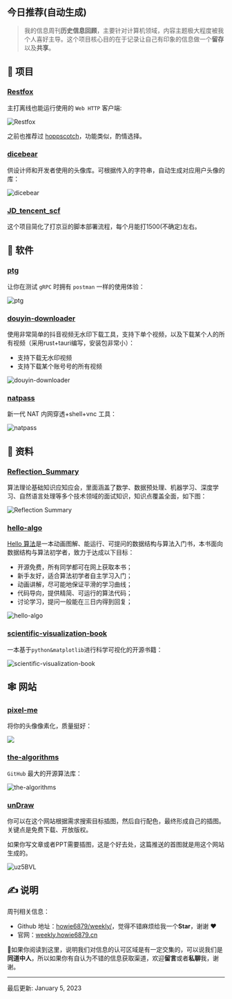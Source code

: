 [](https://github.com/howie6879/weekly/edit/master/docs/recommend/index.md "编辑此页")

## 今日推荐(自动生成)

> 我的信息周刊**历史信息回顾**，主要针对计算机领域，内容主题极大程度被我个人喜好主导。这个项目核心目的在于记录让自己有印象的信息做一个**留存**以及**共享**。

## 🎯 项目

### [Restfox](https://github.com/flawiddsouza/Restfox)

主打离线也能运行使用的 `Web HTTP` 客户端:

![Restfox](https://images-1252557999.file.myqcloud.com/uPic/Restfox.png)

之前也推荐过 [hoppscotch](https://weekly.howie6879.cn/2021/10-11~10-17.%E6%88%91%E7%9A%84%E5%91%A8%E5%88%8A%EF%BC%88%E7%AC%AC009%E6%9C%9F%EF%BC%89.html?h=post#hoppscotch)，功能类似，酌情选择。

### [dicebear](https://github.com/dicebear/dicebear)

供设计师和开发者使用的头像库。可根据传入的字符串，自动生成对应用户头像的库：

![dicebear](https://images-1252557999.file.myqcloud.com/uPic/dicebear.jpg)

### [JD\_tencent\_scf](https://github.com/cweijan/JD_tencent_scf)

这个项目简化了打京豆的脚本部署流程，每个月能打1500(不确定)左右。

## 🤖 软件

### [ptg](https://github.com/crossoverJie/ptg)

让你在测试 `gRPC` 时拥有 `postman` 一样的使用体验：

![ptg](https://images-1252557999.file.myqcloud.com/uPic/ptg.gif)

### [douyin-downloader](https://github.com/lecepin/douyin-downloader)

使用非常简单的抖音视频无水印下载工具，支持下单个视频，以及下载某个人的所有视频（采用rust+tauri编写，安装包非常小）：

-   支持下载无水印视频
-   支持下载某个账号号的所有视频

![douyin-downloader](https://images-1252557999.file.myqcloud.com/uPic/douyin-downloader.png)

### [natpass](https://github.com/lwch/natpass)

新一代 NAT 内网穿透+shell+vnc 工具：

![natpass](https://images-1252557999.file.myqcloud.com/uPic/MjvkNd.jpg)

## 👀 资料

### [Reflection\_Summary](https://github.com/sladesha/Reflection_Summary)

算法理论基础知识应知应会，里面涵盖了数学、数据预处理、机器学习、深度学习、自然语言处理等多个技术领域的面试知识，知识点覆盖全面，如下图：

![Reflection Summary](https://img.turingark.com/uPic/WpauDu.png)

### [hello-algo](https://github.com/krahets/hello-algo)

[Hello 算法](https://www.hello-algo.com/)是一本动画图解、能运行、可提问的数据结构与算法入门书，本书面向数据结构与算法初学者，致力于达成以下目标：

-   开源免费，所有同学都可在网上获取本书；
-   新手友好，适合算法初学者自主学习入门；
-   动画讲解，尽可能地保证平滑的学习曲线；
-   代码导向，提供精简、可运行的算法代码；
-   讨论学习，提问一般能在三日内得到回复；

![hello-algo](https://images-1252557999.file.myqcloud.com/uPic/hello-algo.jpg)

### [scientific-visualization-book](https://github.com/rougier/scientific-visualization-book)

一本基于`python&matplotlib`进行科学可视化的开源书籍：

![scientific-visualization-book](https://img.turingark.com/uPic/scientific-visualization-book.jpg)

## 🕸 网站

### [pixel-me](https://pixel-me.tokyo/en/)

将你的头像像素化，质量挺好：

![](https://img.turingark.com/uPic/gnHdoM.png)

### [the-algorithms](https://the-algorithms.com/zh_Hans)

`GitHub` 最大的开源算法库：

![the-algorithms](https://images-1252557999.file.myqcloud.com/uPic/the-algorithms.jpg)

### [unDraw](https://undraw.co/illustrations)

你可以在这个网站根据需求搜索目标插图，然后自行配色，最终形成自己的插图。关键点是免费下载、开放版权。

如果你写文章或者PPT需要插图，这是个好去处，这篇推送的首图就是用这个网站生成的。

![uz5BVL](https://images-1252557999.file.myqcloud.com/uPic/uz5BVL.png)

## ✍️ 说明

周刊相关信息：

-   Github 地址：[howie6879/weekly/](https://github.com/howie6879/weekly/)，觉得不错麻烦给我一个**Star**，谢谢 ❤️
-   官网：[weekly.howie6879.cn](https://weekly.howie6879.cn/)

🙌如果你阅读到这里，说明我们对信息的认可区域是有一定交集的，可以说我们是**同道中人**，所以如果你有自认为不错的信息获取渠道，欢迎**留言**或者**私聊**我，谢谢。

___

最后更新: January 5, 2023